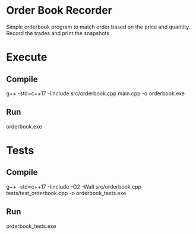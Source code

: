 # Order Book Recorder
Simple orderbook program to match order based on the price and quantity. 
Record the trades and print the snapshots

# Execute

## Compile
g++ -std=c++17 -Iinclude src/orderbook.cpp main.cpp -o orderbook.exe
## Run
orderbook.exe

# Tests

## Compile
 g++ -std=c++17 -Iinclude -O2 -Wall src/orderbook.cpp tests/test_orderbook.cpp -o orderbook_tests.exe
## Run
orderbook_tests.exe

